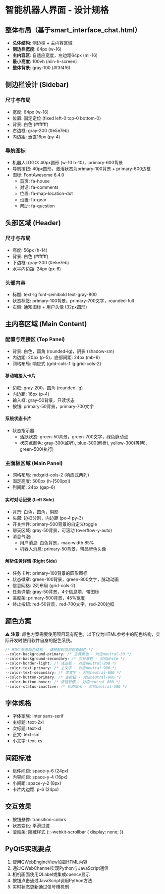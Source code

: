 # 智能机器人界面 - 设计规格

## 整体布局（基于smart_interface_chat.html）
- **总体结构**: 侧边栏 + 主内容区域
- **侧边栏宽度**: 64px (w-16)  
- **主内容区**: 自适应宽度，左边距64px (ml-16)
- **最小高度**: 100vh (min-h-screen)
- **整体背景**: gray-100 (#f3f4f6)

## 侧边栏设计 (Sidebar)
### 尺寸与布局
- 宽度: 64px (w-16)
- 位置: 固定定位 (fixed left-0 top-0 bottom-0)
- 背景: 白色 (#ffffff)
- 右边框: gray-200 (#e5e7eb)
- 内边距: 垂直16px (py-4)

### 导航图标
- 机器人LOGO: 40px圆形 (w-10 h-10)，primary-600背景
- 导航按钮: 40px圆形，激活状态为primary-100背景 + primary-600边框
- 图标: FontAwesome 6.4.0
  - 首页: fa-house
  - 对话: fa-comments  
  - 位置: fa-map-location-dot
  - 设置: fa-gear
  - 帮助: fa-question

## 头部区域 (Header)
### 尺寸与布局
- 高度: 56px (h-14)
- 背景: 白色 (#ffffff)
- 下边框: gray-200 (#e5e7eb)
- 水平内边距: 24px (px-6)

### 头部内容
- 标题: text-lg font-semibold text-gray-800
- 状态标签: primary-100背景，primary-700文字，rounded-full
- 右侧: 通知图标 + 用户头像 (32px圆形)

## 主内容区域 (Main Content)
### 配置与连接区 (Top Panel)
- 背景: 白色，圆角 (rounded-lg)，阴影 (shadow-sm)
- 内边距: 20px (p-5)，底部间距: 24px (mb-6)
- 网格布局: 响应式 (grid-cols-1 lg:grid-cols-2)

#### 移动端接入卡片
- 边框: gray-200，圆角 (rounded-lg)
- 内边距: 16px (p-4)
- 输入框: gray-50背景，只读状态
- 按钮: primary-50背景，primary-700文字

#### 系统状态卡片  
- 状态指示器: 
  - 活跃状态: green-50背景，green-700文字，绿色脉动点
  - 状态点颜色: gray-300(监听), blue-300(解析), yellow-300(等待), green-500(执行)

### 主面板区域 (Main Panel)
- 网格布局: md:grid-cols-2 (响应式两列)
- 固定高度: 500px (h-[500px])
- 列间距: 24px (gap-6)

#### 实时对话记录 (Left Side)
- 背景: 白色，圆角，阴影
- 头部: 边框分割，内边距 (px-4 py-3)
- 开关控件: primary-500背景的自定义toggle
- 聊天区域: gray-50背景，可滚动 (overflow-y-auto)
- 消息气泡: 
  - 用户消息: 白色背景，max-width 85%
  - 机器人消息: primary-50背景，带品牌色头像

#### 解析任务详情 (Right Side)  
- 任务卡片: primary-100背景的圆形图标
- 状态徽章: green-100背景，green-800文字，脉动动画
- 信息网格: 2列布局 (grid-cols-2)
- 任务详情: gray-50背景，4个信息项，带图标
- 进度条: primary-500背景，45%宽度
- 终止按钮: red-50背景，red-700文字，red-200边框

## 颜色方案
⚠️ **注意**: 颜色方案需要使用项目现有配色，以下仅为HTML参考中的配色结构，实际开发时使用软件自身的配色系统。

```css
/* HTML参考配色结构 - 请映射到项目现有配色 */
--color-background-primary: /* 主背景色 - 对应neutral-50 */
--color-background-secondary: /* 次背景色 - 对应white */
--color-border-light: /* 浅边框 - 对应neutral-200 */
--color-text-primary: /* 主文字 - 对应neutral-900 */
--color-text-secondary: /* 次文字 - 对应neutral-600 */
--color-button-primary: /* 主按钮 - 对应neutral-900 */
--color-button-hover: /* 按钮悬停 - 对应neutral-800 */
--color-status-inactive: /* 状态指示 - 对应neutral-500 */
```

## 字体规格
- 字体家族: Inter sans-serif
- 主标题: text-2xl
- 次标题: text-xl
- 正文: text-sm
- 小文字: text-xs

## 间距标准
- 组件间距: space-y-6 (24px)
- 内容间距: space-y-4 (16px)
- 小间距: space-y-2 (8px)
- 卡片内边距: p-6 (24px)

## 交互效果
- 按钮悬停: transition-colors
- 状态变化: 平滑过渡
- 滚动条: 隐藏样式 (::-webkit-scrollbar { display: none; })

## PyQt5实现要点
1. 使用QWebEngineView加载HTML内容
2. 通过QWebChannel实现Python与JavaScript通信
3. 相机画面使用QLabel或集成opencv显示
4. 按钮点击通过JavaScript调用Python方法
5. 实时状态更新通过信号槽机制